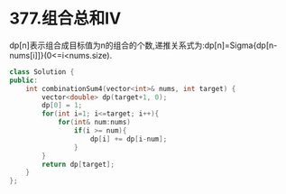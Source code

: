 # 377.组合总和Ⅳ

dp[n]表示组合成目标值为n的组合的个数,递推关系式为:dp[n]=Sigma{dp[n-nums[i]]}(0<=i<nums.size).

```cpp
class Solution {
public:
    int combinationSum4(vector<int>& nums, int target) {
        vector<double> dp(target+1, 0);
        dp[0] = 1;
        for(int i=1; i<=target; i++){
            for(int& num:nums)
                if(i >= num){
                    dp[i] += dp[i-num];
                }
        }
        return dp[target];
    }
};
```
